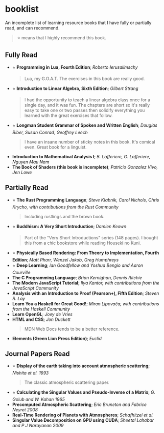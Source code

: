 # booklist

An incomplete list of learning resource books that I have fully or partially read, and can recommend.
> :star: means that I highly recommend this book.

## Fully Read
- :star: __Programming in Lua, Fourth Edition__; _Roberto Ierusalimschy_
  > Lua, my G.O.A.T. The exercises in this book are really good.
- :star: __Introduction to Linear Algebra, Sixth Edition__; _Gilbert Strang_
  > I had the opportunity to teach a linear algebra class once for a single day, and it was fun.
  > The chapters are short so it's really easy to take one or two passes then solidify everything you learned with the great exercises that follow.
- :star: __Longman Student Grammar of Spoken and Written English__; _Douglas Biber, Susan Conrad, Geoffrey Leech_
  > I have an insane number of sticky notes in this book. It's comical even. Great book for a linguist.
- __Introduction to Mathematical Analysis I__; _B. Lafferiere, G. Lafferiere, Nguyen Mau Nam_
- __The Book of Shaders (this book is incomplete)__; _Patricio Gonzalez Vivo, Jen Lowe_

## Partially Read
- :star: __The Rust Programming Language__; _Steve Klabnik, Carol Nichols, Chris Krycho, with contributions from the Rust Community_
  > Including rustlings and the brown book.
- :star: __Buddhism: A Very Short Introduction__; _Damien Keown_
  > Part of the "Very Short Introductions" series (148 pages). I bought this from a chic bookstore while reading Houseki no Kuni.
- :star: __Physically Based Rendering: From Theory to Implementation, Fourth Edition__; _Matt Pharr, Wenzel Jakob, Greg Humphreys_
- :star: __Deep Learning__; _Ian Goodfellow and Yoshua Bengio and Aaron Courville_
- __The C Programming Language__; _Brian Kernighan, Dennis Ritchie_
- __The Modern JavaScript Tutorial__; _Ilya Kantor, with contributions from the JavaScript Community_
- __Analysis with an Introduction to Proof (Pearson+), Fifth Edition__; _Steven R. Lay_
- __Learn You a Haskell for Great Good!__; _Miran Lipovača, with contributions from the Haskell Community_
- __Learn OpenGL__; _Joey de Vries_
- __HTML and CSS__; _Jon Duckett_
  > MDN Web Docs tends to be a better reference.
- __Elements (Green Lion Press Edition)__; _Euclid_

## Journal Papers Read
- :star: __Display of the earth taking into account atmospheric scattering__; _Nishita et al. 1993_
  > The classic atmospheric scattering paper.
- :star: __Calculating the Singular Values and Pseudo-Inverse of a Matrix__; _G. Golub and W. Kahan 1965_
- __Precomputed Atmospheric Scattering__; _Eric Bruneton and Fabrice Neyret 2008_
- __Real-Time Rendering of Planets with Atmospheres__; _Schafhitzel et al._
- __Singular Value Decomposition on GPU using CUDA__; _Sheetal Lahabar and P J Narayanan 2009_

<!-- braiding sweetgrass -->
